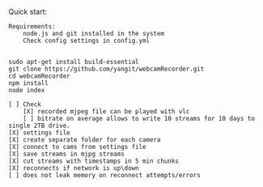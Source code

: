 Quick start:

    Requirements:
        node.js and git installed in the system
        Check config settings in config.yml


    sudo apt-get install build-essential
    git clone https://github.com/yangit/webcamRecorder.git
    cd webcamRecorder
    npm install
    node index

    [ ] Check
        [X] recorded mjpeg file can be played with vlc
        [ ] bitrate on average allows to write 10 streams for 10 days to single 2TB drive.
    [X] settings file
    [X] create separate folder for each camera
    [X] connect to cams from settings file
    [X] save streams in mjpg streams
    [X] cut streams with timestamps in 5 min chunks
    [X] reconnects if network is up\down
    [ ] does not leak memory on reconnect attempts/errors
